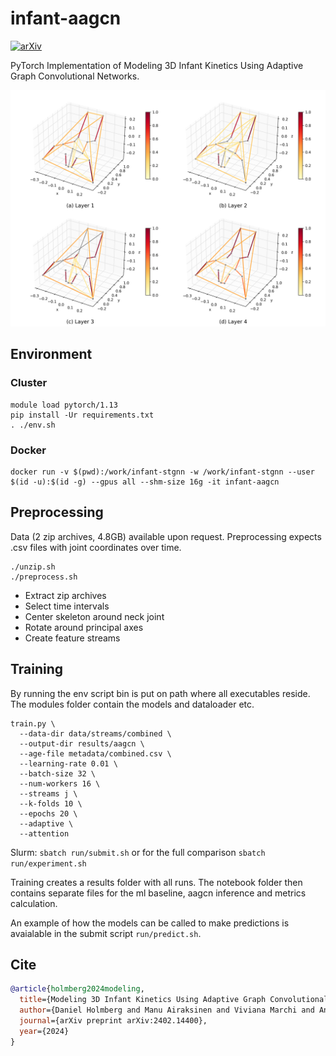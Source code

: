 # infant-aagcn

[![arXiv](https://img.shields.io/badge/arXiv-2402.14400-b31b1b.svg)](https://arxiv.org/abs/2402.14400)

PyTorch Implementation of Modeling 3D Infant Kinetics Using Adaptive
Graph Convolutional Networks.

<img src="figures/learned_graph.png" width="600px"/>

## Environment

### Cluster

```
module load pytorch/1.13
pip install -Ur requirements.txt
. ./env.sh
```

### Docker

```
docker run -v $(pwd):/work/infant-stgnn -w /work/infant-stgnn --user $(id -u):$(id -g) --gpus all --shm-size 16g -it infant-aagcn
```

## Preprocessing

Data (2 zip archives, 4.8GB) available upon request. Preprocessing expects .csv files with joint coordinates over time.

```
./unzip.sh
./preprocess.sh
```

- Extract zip archives
- Select time intervals
- Center skeleton around neck joint
- Rotate around principal axes
- Create feature streams

## Training

By running the env script bin is put on path where all executables reside. The modules folder contain the models and dataloader etc. 

```
train.py \
  --data-dir data/streams/combined \
  --output-dir results/aagcn \
  --age-file metadata/combined.csv \
  --learning-rate 0.01 \
  --batch-size 32 \
  --num-workers 16 \
  --streams j \
  --k-folds 10 \
  --epochs 20 \
  --adaptive \
  --attention
```

Slurm: `sbatch run/submit.sh` or for the full comparison `sbatch run/experiment.sh`

Training creates a results folder with all runs. The notebook folder then contains separate files for the ml baseline, aagcn inference and metrics calculation.

An example of how the models can be called to make predictions is avaialable in the submit script `run/predict.sh`.

## Cite

```BibTeX
@article{holmberg2024modeling,
  title={Modeling 3D Infant Kinetics Using Adaptive Graph Convolutional Networks},
  author={Daniel Holmberg and Manu Airaksinen and Viviana Marchi and Andrea Guzzetta and Anna Kivi and Leena Haataja and Sampsa Vanhatalo and Teemu Roos},
  journal={arXiv preprint arXiv:2402.14400},
  year={2024}
}
```
